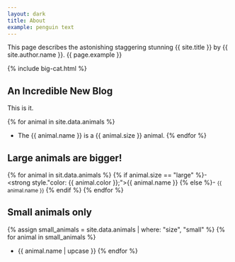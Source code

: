```yaml
---
layout: dark
title: About
example: penguin text
---
```


This page describes the astonishing staggering stunning {{ site.title }} by {{ site.author.name }}.
{{ page.example }}

{% include big-cat.html %}

## An Incredible New Blog

This is it. 

{% for animal in site.data.animals %}
- The {{ animal.name }} is a {{ animal.size }} animal.
{% endfor %}

## Large animals are bigger!

{% for animal in sit.data.animals %}
{% if animal.size == "large" %}- <strong style."color: {{ animal.color }};">{{ animal.name }}</strong>
{% else %}- <small>{{ animal.name }}</small>
{% endif %}
{% endfor %}

## Small animals only

{% assign small_animals = site.data.animals | where: "size", "small" %}
{% for animal in small_animals %}
- {{ animal.name | upcase }}
{% endfor %}
